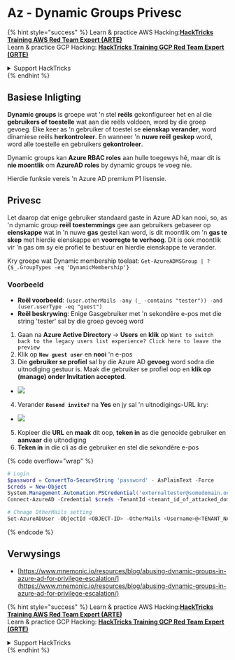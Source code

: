 # Az - Dynamic Groups Privesc

{% hint style="success" %}
Learn & practice AWS Hacking:<img src="/.gitbook/assets/image.png" alt="" data-size="line">[**HackTricks Training AWS Red Team Expert (ARTE)**](https://training.hacktricks.xyz/courses/arte)<img src="/.gitbook/assets/image.png" alt="" data-size="line">\
Learn & practice GCP Hacking: <img src="/.gitbook/assets/image (2).png" alt="" data-size="line">[**HackTricks Training GCP Red Team Expert (GRTE)**<img src="/.gitbook/assets/image (2).png" alt="" data-size="line">](https://training.hacktricks.xyz/courses/grte)

<details>

<summary>Support HackTricks</summary>

* Check the [**subscription plans**](https://github.com/sponsors/carlospolop)!
* **Join the** 💬 [**Discord group**](https://discord.gg/hRep4RUj7f) or the [**telegram group**](https://t.me/peass) or **follow** us on **Twitter** 🐦 [**@hacktricks\_live**](https://twitter.com/hacktricks\_live)**.**
* **Share hacking tricks by submitting PRs to the** [**HackTricks**](https://github.com/carlospolop/hacktricks) and [**HackTricks Cloud**](https://github.com/carlospolop/hacktricks-cloud) github repos.

</details>
{% endhint %}

## Basiese Inligting

**Dynamic groups** is groepe wat 'n stel **reëls** gekonfigureer het en al die **gebruikers of toestelle** wat aan die reëls voldoen, word by die groep gevoeg. Elke keer as 'n gebruiker of toestel se **eienskap** **verander**, word dinamiese reëls **herkontroleer**. En wanneer 'n **nuwe reël** **geskep** word, word alle toestelle en gebruikers **gekontroleer**.

Dynamic groups kan **Azure RBAC roles** aan hulle toegewys hê, maar dit is **nie moontlik** om **AzureAD roles** by dynamic groups te voeg nie.

Hierdie funksie vereis 'n Azure AD premium P1 lisensie.

## Privesc

Let daarop dat enige gebruiker standaard gaste in Azure AD kan nooi, so, as 'n dynamic group **reël** **toestemmings** gee aan gebruikers gebaseer op **eienskappe** wat in 'n nuwe **gas** gestel kan word, is dit moontlik om 'n **gas te skep** met hierdie eienskappe en **voorregte te verhoog**. Dit is ook moontlik vir 'n gas om sy eie profiel te bestuur en hierdie eienskappe te verander.

Kry groepe wat Dynamic membership toelaat: `Get-AzureADMSGroup | ?{$_.GroupTypes -eq 'DynamicMembership'}`

### Voorbeeld

* **Reël voorbeeld**: `(user.otherMails -any (_ -contains "tester")) -and (user.userType -eq "guest")`
* **Reël beskrywing**: Enige Gasgebruiker met 'n sekondêre e-pos met die string 'tester' sal by die groep gevoeg word

1. Gaan na **Azure Active Directory** -> **Users** en **klik** op `Want to switch back to the legacy users list experience? Click here to leave the preview`
2. Klik op **`New guest user`** en **nooi** 'n e-pos
3. Die **gebruiker se profiel** sal by die Azure AD **gevoeg** word sodra die uitnodiging gestuur is. Maak die gebruiker se profiel oop en **klik op (manage) onder Invitation accepted**.
* ![](<../../../.gitbook/assets/image (281).png>)
4. Verander **`Resend invite?`** na **Yes** en jy sal 'n uitnodigings-URL kry:
* ![](<../../../.gitbook/assets/image (205).png>)
5. Kopieer die **URL** en **maak** dit oop, **teken in** as die genooide gebruiker en **aanvaar** die uitnodiging
6. **Teken in** in die cli as die gebruiker en stel die sekondêre e-pos

{% code overflow="wrap" %}
```powershell
# Login
$password = ConvertTo-SecureString 'password' - AsPlainText -Force
$creds = New-Object
System.Management.Automation.PSCredential('externaltester@somedomain.onmicrosoft.com', $Password)
Connect-AzureAD -Credential $creds -TenantId <tenant_id_of_attacked_domain>

# Chnage OtherMails setting
Set-AzureADUser -ObjectId <OBJECT-ID> -OtherMails <Username>@<TENANT_NAME>.onmicrosoft.com -Verbose
```
{% endcode %}

## Verwysings

* [https://www.mnemonic.io/resources/blog/abusing-dynamic-groups-in-azure-ad-for-privilege-escalation/](https://www.mnemonic.io/resources/blog/abusing-dynamic-groups-in-azure-ad-for-privilege-escalation/)

{% hint style="success" %}
Learn & practice AWS Hacking:<img src="/.gitbook/assets/image.png" alt="" data-size="line">[**HackTricks Training AWS Red Team Expert (ARTE)**](https://training.hacktricks.xyz/courses/arte)<img src="/.gitbook/assets/image.png" alt="" data-size="line">\
Learn & practice GCP Hacking: <img src="/.gitbook/assets/image (2).png" alt="" data-size="line">[**HackTricks Training GCP Red Team Expert (GRTE)**<img src="/.gitbook/assets/image (2).png" alt="" data-size="line">](https://training.hacktricks.xyz/courses/grte)

<details>

<summary>Support HackTricks</summary>

* Check the [**subscription plans**](https://github.com/sponsors/carlospolop)!
* **Join the** 💬 [**Discord group**](https://discord.gg/hRep4RUj7f) or the [**telegram group**](https://t.me/peass) or **follow** us on **Twitter** 🐦 [**@hacktricks\_live**](https://twitter.com/hacktricks\_live)**.**
* **Share hacking tricks by submitting PRs to the** [**HackTricks**](https://github.com/carlospolop/hacktricks) and [**HackTricks Cloud**](https://github.com/carlospolop/hacktricks-cloud) github repos.

</details>
{% endhint %}

